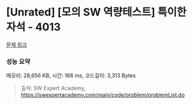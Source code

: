 # [Unrated] [모의 SW 역량테스트] 특이한 자석 - 4013 

[문제 링크](https://swexpertacademy.com/main/code/problem/problemDetail.do?contestProbId=AWIeV9sKkcoDFAVH) 

### 성능 요약

메모리: 28,656 KB, 시간: 166 ms, 코드길이: 3,313 Bytes



> 출처: SW Expert Academy, https://swexpertacademy.com/main/code/problem/problemList.do